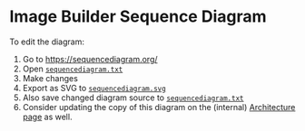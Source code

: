 # Image Builder Sequence Diagram

To edit the diagram:
1. Go to https://sequencediagram.org/
1. Open [`sequencediagram.txt`](./sequencediagram.txt)
1. Make changes
1. Export as SVG to [`sequencediagram.svg`](./sequencediagram.svg)
1. Also save changed diagram source to [`sequencediagram.txt`](./sequencediagram.txt)
1. Consider updating the copy of this diagram on the (internal) [Architecture page](https://www.notion.so/gitpod/Architecture-0e39e570b10f4e8ba7b259629ee3cb74#eb026f0404ae42b898a662a665fcef49) as well.
